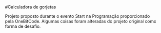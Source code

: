 #Calculadora de gorjetas

Projeto proposto durante o evento Start na Programação proporcionado pela OneBitCode. Algumas coisas foram alteradas do projeto original como forma de desafio. 

